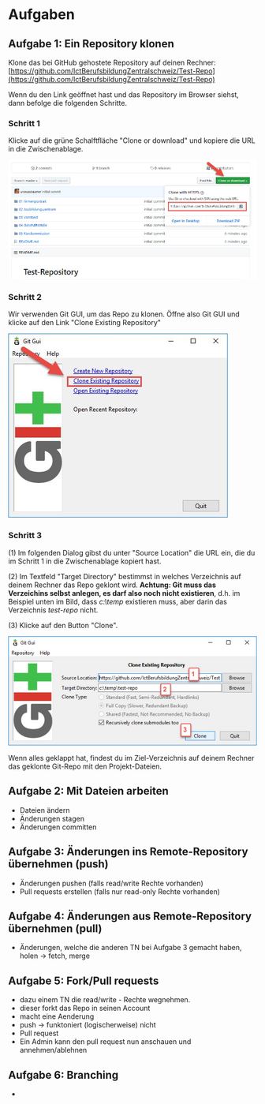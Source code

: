 # Aufgaben 

## Aufgabe 1: Ein Repository klonen

Klone das bei GitHub gehostete Repository auf deinen Rechner: [https://github.com/IctBerufsbildungZentralschweiz/Test-Repo](https://github.com/IctBerufsbildungZentralschweiz/Test-Repo)

Wenn du den Link geöffnet hast und das Repository im Browser siehst, dann befolge die folgenden Schritte.

### Schritt 1 

Klicke auf die grüne Schalftfläche "Clone or download" und kopiere die URL in die Zwischenablage. 

![Bild 2](res/bild_2.jpg)

### Schritt 2 

Wir verwenden Git GUI, um das Repo zu klonen. Öffne also Git GUI und klicke auf den Link "Clone Existing Repository"

![Bild 3](res/bild_3.jpg)

### Schritt 3

(1) Im folgenden Dialog gibst du unter "Source Location" die URL ein, die du im Schritt 1 in die Zwischenablage kopiert hast. 

(2) Im Textfeld "Target Directory" bestimmst in welches Verzeichnis auf deinem Rechner das Repo geklont wird.  **Achtung: Git muss das Verzeichins selbst anlegen, es darf also noch nicht existieren**, d.h. im Beispiel unten im Bild, dass _c:\temp_ existieren muss, aber darin das Verzeichnis _test-repo_ nicht. 

(3) Klicke auf den Button "Clone".

![Bild 4](res/bild_4.jpg)

Wenn alles geklappt hat, findest du im Ziel-Verzeichnis auf deinem Rechner das geklonte Git-Repo mit den Projekt-Dateien.

## Aufgabe 2: Mit Dateien arbeiten 

- Dateien ändern 
- Änderungen stagen 
- Änderungen committen 

## Aufgabe 3: Änderungen ins Remote-Repository übernehmen (push)

- Änderungen pushen (falls read/write Rechte vorhanden)
- Pull requests erstellen (falls nur read-only Rechte vorhanden)

## Aufgabe 4: Änderungen aus Remote-Repository übernehmen (pull)

- Änderungen, welche die anderen TN bei Aufgabe 3 gemacht haben, holen -> fetch, merge 

## Aufgabe 5: Fork/Pull requests
- dazu einem TN die read/write - Rechte wegnehmen.
- dieser forkt das Repo in seinen Account 
- macht eine Aenderung
- push -> funktoniert (logischerweise) nicht 
- Pull request 
- Ein Admin kann den pull request nun anschauen und annehmen/ablehnen 


## Aufgabe 6: Branching 
- 

